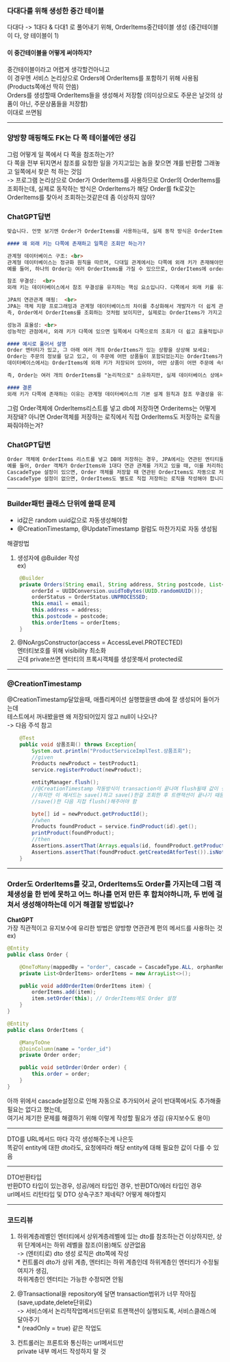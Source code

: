 ### 다대다를 위해 생성한 중간 테이블
다대다 -> 1대다 & 다대1 로 풀어내기 위해, OrderItems중간테이블 생성 (중간테이블이 다, 양 테이블이 1) <br>
#### 이 중간테이블을 어떻게 써야하지?
중간테이블이라고 어렵게 생각할건아니고 <br>
이 경우엔 서비스 논리상으로 Orders에 OrderItems를 포함하기 위해 사용됨 (Products쪽에선 딱히 안씀)  <br>
Orders를 생성할때 OrderItems들을 생성해서 저장함 (의미상으로도 주문은 날것의 상품이 아닌, 주문상품들을 저장함)  <br>
이대로 쓰면됨
***
### 양방향 매핑해도 FK는 다 쪽 테이블에만 생김 
그럼 어떻게 일 쪽에서 다 쪽을 참조하는가? <br>
다 쪽을 전부 뒤지면서 참조를 요청한 일을 가지고있는 놈을 찾으면 걔를 반환함 그래놓고 일쪽에서 찾은 척 하는 것임 <br>
-> 프로그램 논리상으로 Order가 OrderItems를 사용하므로 Order의 OrderItems를 조회하는데, 실제로 동작하는 방식은 OrderItems가 해당 Order를 fk로갖는 OrderItems를 찾아서 조회하는것같은데 좀 이상하지 않아?   <br>
### ChatGPT답변
```markdown
맞습니다. 언뜻 보기엔 Order가 OrderItems를 사용하는데, 실제 동작 방식은 OrderItems가 **외래 키(FK)**로 Order를 참조해 데이터를 조회하는 구조라서 직관적으로 조금 이상해 보일 수 있습니다. 하지만, JPA의 연관관계 매핑 방식은 다음과 같은 이유로 설계된 것입니다.

#### 왜 외래 키는 다쪽에 존재하고 일쪽은 조회만 하는가?

관계형 데이터베이스 구조: <br>
관계형 데이터베이스는 정규화 원칙을 따르며, 다대일 관계에서는 다쪽에 외래 키가 존재해야만 참조가 가능합니다. 이는 데이터 중복을 방지하고 참조 무결성을 유지하기 위한 기본적인 설계 원칙입니다.
예를 들어, 하나의 Order는 여러 OrderItems를 가질 수 있으므로, OrderItems에 order_id라는 외래 키가 있어야 해당 주문과의 관계를 명확히 표현할 수 있습니다.

참조 무결성:  <br>
외래 키는 데이터베이스에서 참조 무결성을 유지하는 핵심 요소입니다. 다쪽에서 외래 키를 유지함으로써, 다쪽 엔터티가 삭제될 때 이를 참조하는 일쪽 엔터티가 자동으로 삭제되거나 업데이트되는 식으로 관계를 유지할 수 있습니다.

JPA의 연관관계 매핑:  <br>
JPA는 객체 지향 프로그래밍과 관계형 데이터베이스의 차이를 추상화해서 개발자가 더 쉽게 관계를 다룰 수 있도록 합니다. JPA는 Order에서 OrderItems를 조회할 때 내부적으로 다쪽(OrderItems)의 외래 키를 사용해 데이터를 가져오는 쿼리를 생성합니다.
즉, Order에서 OrderItems를 조회하는 것처럼 보이지만, 실제로는 OrderItems가 가지고 있는 외래 키를 통해 참조된 데이터들을 검색해 가져옵니다.

성능과 효율성: <br>
성능적인 관점에서, 외래 키가 다쪽에 있으면 일쪽에서 다쪽으로의 조회가 더 쉽고 효율적입니다. Order에서 모든 관련 OrderItems를 조회하는 경우, 데이터베이스에서 인덱스가 잡힌 외래 키를 사용해 빠르게 연관된 데이터를 찾을 수 있습니다.

#### 예시로 풀어서 설명
Order 엔터티가 있고, 그 아래 여러 개의 OrderItems가 있는 상황을 상상해 보세요:
Order는 주문의 정보를 담고 있고, 이 주문에 어떤 상품들이 포함되었는지는 OrderItems가 관리합니다.
데이터베이스에서는 OrderItems에 외래 키가 저장되어 있어야, 어떤 상품이 어떤 주문에 속하는지 알 수 있습니다.

즉, Order는 여러 개의 OrderItems를 "논리적으로" 소유하지만, 실제 데이터베이스 상에서는 OrderItems가 order_id라는 외래 키로 Order를 참조하게 됩니다.

#### 결론
외래 키가 다쪽에 존재하는 이유는 관계형 데이터베이스의 기본 설계 원칙과 참조 무결성을 유지하기 위해서입니다. 비록 프로그래밍 논리에서는 Order가 OrderItems를 소유하는 구조이지만, 데이터베이스에서 연관 관계를 유지하고 조회하기 위해는 다쪽에 외래 키를 두는 것이 필수적입니다. JPA가 이를 추상화하여 객체 지향적인 접근 방식을 가능하게 해주는 것이죠.
```
그럼 Order객체에 OrderItems리스트를 넣고 db에 저장하면 Orderitems는 어떻게 저장돼? 아니면 Order객체를 저장하는 로직에서 직접 OrderItems도 저장하는 로직을 짜줘야하는겨?
### ChatGPT답변
```markdown
Order 객체에 OrderItems 리스트를 넣고 DB에 저장하는 경우, JPA에서는 연관된 엔티티들 간의 저장 로직이 어떻게 동작할지 설정에 따라 달라집니다. 
예를 들어, Order 객체가 OrderItems와 1대다 연관 관계를 가지고 있을 때, 이를 처리하는 방식은 다음과 같습니다.
CascadeType 설정이 있으면, Order 객체를 저장할 때 연관된 OrderItems도 자동으로 저장됩니다.
CascadeType 설정이 없으면, OrderItems도 별도로 직접 저장하는 로직을 작성해야 합니다.
```
***
### Builder패턴 클래스 단위에 쓸때 문제
-  id값은 random uuid값으로 자동생성해야함
- @CreationTimestamp, @UpdateTimestamp 컬럼도 마찬가지로 자동 생성됨 <br>

해결방법
1. 생성자에 @Builder 작성 <br>
ex)
```java
    @Builder
    private Orders(String email, String address, String postcode, List<OrderItems> orderItems) {
        orderId = UUIDConversion.uuidToBytes(UUID.randomUUID());
        orderStatus = OrderStatus.UNPROCESSED;
        this.email = email;
        this.address = address;
        this.postcode = postcode;
        this.orderItems = orderItems;
    }

```

2. @NoArgsConstructor(access = AccessLevel.PROTECTED) <br>
   엔터티보호를 위해 visibility 최소화   <br>
   근데 private쓰면 엔터티의 프록시객체를 생성못해서 protected로

***
### @CreationTimestamp
@CreationTimestamp달았을때, 애플리케이션 실행했을땐 db에 잘 생성되어 들어가는데 <br>
테스트에서 꺼내봤을땐 왜 저장되어있지 않고 null이 나오나? <br>
-> 다음 주석 참고
```java
    @Test
    public void 상품조회() throws Exception{
        System.out.println("ProductServiceImplTest.상품조회");
        //given
        Products newProduct = testProduct1;
        service.registerProduct(newProduct);

        entityManager.flush();
        //@CreationTimestamp 작동방식이 transaction이 끝나며 flush될때 값이 생겨 들어감
        //하지만 이 메서드는 save()하고 save()한걸 조회한 후 트랜잭션이 끝나기 때문에 (트랜잭션이 메서드단위로 실행되기 때문에)
        //save()한 다음 지접 flush()해주어야 함

        byte[] id = newProduct.getProductId();
        //when
        Products foundProduct = service.findProduct(id).get();
        printProduct(foundProduct);
        //then
        Assertions.assertThat(Arrays.equals(id, foundProduct.getProductId()));
        Assertions.assertThat(foundProduct.getCreatedAtforTest()).isNotNull();
    }
```
***
### Order도 OrderItems를 갖고, OrderItems도 Order를 가지는데 그럼 객체생성을 한 번에 못하고 어느 하나를 먼저 만든 후 합쳐야하니까, 두 번에 걸쳐서 생성해야하는데 이거 해결할 방법없나?

**ChatGPT** <br>
가장 직관적이고 유지보수에 유리한 방법은 양방향 연관관계 편의 메서드를 사용하는 것 <br>
ex) <br>
```java
@Entity
public class Order {

    @OneToMany(mappedBy = "order", cascade = CascadeType.ALL, orphanRemoval = true)
    private List<OrderItems> orderItems = new ArrayList<>();

    public void addOrderItem(OrderItems item) {
        orderItems.add(item);
        item.setOrder(this); // OrderItems에도 Order 설정
    }
}

@Entity
public class OrderItems {

    @ManyToOne
    @JoinColumn(name = "order_id")
    private Order order;

    public void setOrder(Order order) {
        this.order = order;
    }
}
```
아까 위에서 cascade설정으로 인해 자동으로 추가되어서 굳이 반대쪽에서도 추가해줄 필요는 없다고 했는데, <br>
여기서 제기한 문제를 해결하기 위해 이렇게 작성할 필요가 생김 (유지보수도 용이)
***
DTO를 URL메서드 마다 각각 생성해주는게 나은듯 <br>
똑같이 entity에 대한 dto라도, 요청에따라 해당 entity에 대해 필요한 값이 다를 수 있음
***
DTO반환타입 <br>
반환DTO 타입이 있는경우, 성공/에러 타입인 경우, 반환DTO/에러 타입인 경우 <br>
url메서드 리턴타입 및 DTO 상속구조? 제네릭? 어떻게 해야할지
***
### 코드리뷰
1. 하위계층레벨인 엔터티에서 상위계층레벨에 있는 dto를 참조하는건 이상하지만,
   상위 단계에서는 하위 레벨을 참조(이용)해도 상관없음 <br>
   -> (엔터티로) dto 생성 로직은 dto쪽에 작성 <br>
   \* 컨트롤러 dto가 상위 계층, 엔터티는 하위 계층인데 하위계층인 엔터티가 수정될 여지가 생김, <br>
하위계층인 엔터티는 가능한 수정되면 안됨

2. @Transactional을 repository에 달면 transaction범위가 너무 작아짐 (save,update,delete단위로)<br>
   -> 서비스에서 논리적작업메서드단위로 트랜잭션이 실행되도록, 서비스클래스에 달아주기 <br>
   \* (readOnly = true) 같은 작업도

3. 컨트롤러는 프론트와 통신하는 url메서드만 <br>
private 내부 메서드 작성하지 말 것